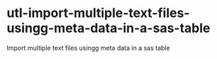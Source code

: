 # utl-import-multiple-text-files-usingg-meta-data-in-a-sas-table
Import multiple text files usingg meta data in a sas table
